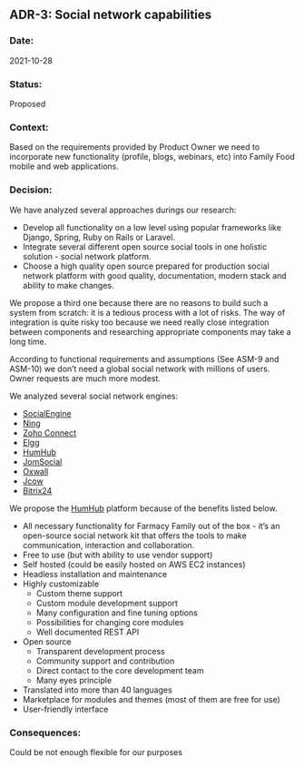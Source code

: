 ## ADR-3: Social network capabilities

### Date:
2021-10-28

### Status:
Proposed

### Context:
Based on the requirements provided by Product Owner we need to incorporate new functionality (profile, blogs, webinars, etc) into Family Food mobile and web applications. 

### Decision:
We have analyzed several approaches durings our research:
* Develop all functionality on a low level using popular frameworks like Django, Spring, Ruby on Rails or Laravel.
* Integrate several different open source social tools in one holistic solution - social network platform.
* Choose a high quality open source prepared for production social network platform with good quality, documentation, modern stack and ability to make changes.

We propose a third one because there are no reasons to build such a system from scratch: it is a tedious process with a lot of risks. The way of integration is quite risky too because we need really close integration between components and researching appropriate components  may take a long time.

According to functional requirements and assumptions (See ASM-9 and ASM-10) we don’t need a global social network with millions of users. Owner requests are much more modest.

We analyzed several social network engines:
* [SocialEngine](https://www.socialengine.com/)
* [Ning](https://www.ebool.com/alternatives/ning)
* [Zoho Connect](https://www.ebool.com/alternatives/zoho-connect)
* [Elgg](https://www.ebool.com/alternatives/elgg)
* [HumHub](https://www.ebool.com/alternatives/humhub)
* [JomSocial](https://www.ebool.com/alternatives/jomsocial)
* [Oxwall](https://www.oxwall.com/)
* [Jcow](https://www.jcow.net/)
* [Bitrix24](https://www.bitrix24.com/)

We propose the [HumHub](https://www.humhub.com/en) platform because of the benefits listed below.
* All necessary functionality for Farmacy Family out of the box - it’s an open-source social network kit that offers the tools to make communication, interaction and collaboration.
* Free to use (but with ability to use vendor support)
* Self hosted (could be easily hosted on AWS EC2 instances)
* Headless installation and maintenance
* Highly customizable
    * Custom theme support
    * Custom module development support
    * Many configuration and fine tuning options
    * Possibilities for changing core modules
    * Well documented REST API
* Open source
    * Transparent development process
    * Community support and contribution
    * Direct contact to the core development team
    * Many eyes principle
* Translated into more than 40 languages
* Marketplace for modules and themes (most of them are free for use)
* User-friendly interface

### Consequences:
Could be not enough flexible for our purposes